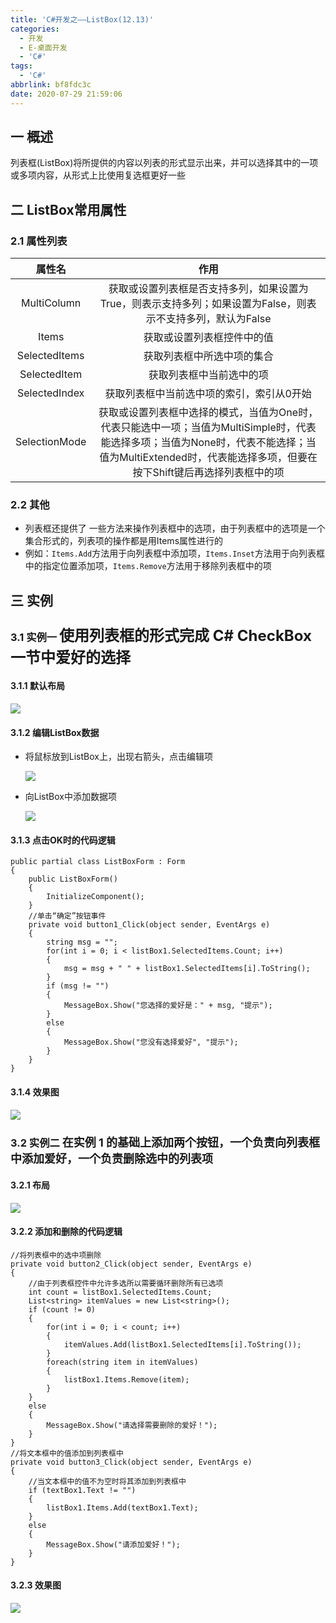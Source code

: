 ```yaml
---
title: 'C#开发之——ListBox(12.13)'
categories:
  - 开发
  - E-桌面开发
  - 'C#'
tags:
  - 'C#'
abbrlink: bf8fdc3c
date: 2020-07-29 21:59:06
---
```

## 一 概述

列表框(ListBox)将所提供的内容以列表的形式显示出来，并可以选择其中的一项或多项内容，从形式上比使用复选框更好一些

<!--more-->

## 二 ListBox常用属性

### 2.1 属性列表

|    属性名     |                             作用                             |
| :-----------: | :----------------------------------------------------------: |
|  MultiColumn  | 获取或设置列表框是否支持多列，如果设置为True，则表示支持多列；如果设置为False，则表示不支持多列，默认为False |
|     Items     |                  获取或设置列表框控件中的值                  |
| SelectedItems |                  获取列表框中所选中项的集合                  |
| SelectedItem  |                   获取列表框中当前选中的项                   |
| SelectedIndex |          获取列表框中当前选中项的索引，索引从0开始           |
| SelectionMode | 获取或设置列表框中选择的模式，当值为One时，代表只能选中一项；当值为MultiSimple时，代表能选择多项；当值为None时，代表不能选择；当值为MultiExtended时，代表能选择多项，但要在按下Shift键后再选择列表框中的项 |

### 2.2 其他

* 列表框还提供了 一些方法来操作列表框中的选项，由于列表框中的选项是一个集合形式的，列表项的操作都是用Items属性进行的
* 例如：`Items.Add`方法用于向列表框中添加项，`Items.Inset`方法用于向列表框中的指定位置添加项，`Items.Remove`方法用于移除列表框中的项

## 三 实例 

### 3.1 实例一 <font size=5> 使用列表框的形式完成 C# CheckBox一节中爱好的选择 </font>

#### 3.1.1 默认布局

![][1]

#### 3.1.2 编辑ListBox数据
* 将鼠标放到ListBox上，出现右箭头，点击编辑项

  ![][2]
  
* 向ListBox中添加数据项

  ![][3]

#### 3.1.3 点击OK时的代码逻辑

```
public partial class ListBoxForm : Form
{
    public ListBoxForm()
    {
        InitializeComponent();
    }
    //单击“确定”按钮事件
    private void button1_Click(object sender, EventArgs e)
    {
        string msg = "";
        for(int i = 0; i < listBox1.SelectedItems.Count; i++)
        {
            msg = msg + " " + listBox1.SelectedItems[i].ToString();
        }
        if (msg != "")
        {
            MessageBox.Show("您选择的爱好是：" + msg, "提示");
        }
        else
        {
            MessageBox.Show("您没有选择爱好", "提示");
        }
    }
}
```

#### 3.1.4 效果图
![][4]
### 3.2 实例二 <font size=4> 在实例 1 的基础上添加两个按钮，一个负责向列表框中添加爱好，一个负责删除选中的列表项 </font>

#### 3.2.1 布局
![][5]

#### 3.2.2 添加和删除的代码逻辑

```
//将列表框中的选中项删除
private void button2_Click(object sender, EventArgs e)
{
    //由于列表框控件中允许多选所以需要循环删除所有已选项
    int count = listBox1.SelectedItems.Count;
    List<string> itemValues = new List<string>();
    if (count != 0)
    {
        for(int i = 0; i < count; i++)
        {
            itemValues.Add(listBox1.SelectedItems[i].ToString());
        }
        foreach(string item in itemValues)
        {
            listBox1.Items.Remove(item);
        }
    }
    else
    {
        MessageBox.Show("请选择需要删除的爱好！");
    }
}
//将文本框中的值添加到列表框中
private void button3_Click(object sender, EventArgs e)
{
    //当文本框中的值不为空时将其添加到列表框中
    if (textBox1.Text != "")
    {
        listBox1.Items.Add(textBox1.Text);
    }
    else
    {
        MessageBox.Show("请添加爱好！");
    }
}
```

#### 3.2.3 效果图
![][6]



[1]:https://cdn.staticaly.com/gh/PGzxc/CDN/master/blog-image/csharp-windform-listbox-default-layout.png
[2]:https://cdn.staticaly.com/gh/PGzxc/CDN/master/blog-image/csharp-windform-listbox-edit.png
[3]:https://cdn.staticaly.com/gh/PGzxc/CDN/master/blog-image/csharp-windform-listbox-add-content.png
[4]:https://cdn.staticaly.com/gh/PGzxc/CDN/master/blog-image/csharp-windform-listbox-view.png
[5]:https://cdn.staticaly.com/gh/PGzxc/CDN/master/blog-image/csharp-windform-listbox-add-remove-layout.png
[6]:https://cdn.staticaly.com/gh/PGzxc/CDN/master/blog-image/csharp-windform-listbox-addmove-view.gif